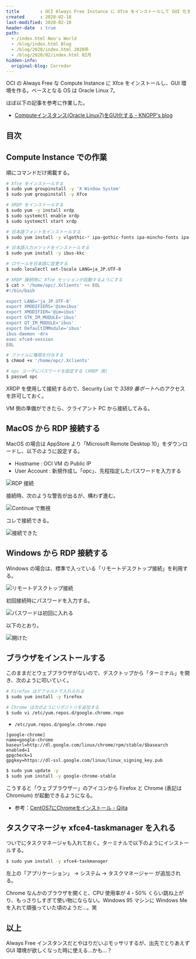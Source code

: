 ```yaml
---
title        : OCI Always Free Instance に Xfce をインストールして GUI 化する
created      : 2020-02-18
last-modified: 2020-02-18
header-date  : true
path:
  - /index.html Neo's World
  - /blog/index.html Blog
  - /blog/2020/index.html 2020年
  - /blog/2020/02/index.html 02月
hidden-info:
  original-blog: Corredor
---
```


OCI の Always Free な Compute Instance に Xfce をインストールし、GUI 環境を作る。ベースとなる OS は Oracle Linux 7。

ほぼ以下の記事を参考に作業した。

- [Computeインスタンス(Oracle Linux7)をGUI化する - KNOPP's blog](http://knopp.hatenablog.jp/entry/2019/12/12/000000)

## 目次

## Compute Instance での作業

順にコマンドだけ掲載する。

```bash
# Xfce をインストールする
$ sudo yum groupinstall -y 'X Window System'
$ sudo yum groupinstall -y Xfce

# XRDP をインストールする
$ sudo yum -y install xrdp
$ sudo systemctl enable xrdp
$ sudo systemctl start xrdp

# 日本語フォントをインストールする
$ sudo yum install -y vlgothic-* ipa-gothic-fonts ipa-mincho-fonts ipa-pgothic-fonts ipa-pmincho-fonts

# 日本語入力メソッドをインストールする
$ sudo yum install -y ibus-kkc

# ロケールを日本語に変更する
$ sudo localectl set-locale LANG=ja_JP.UTF-8

# XRDP 接続時に Xfce セッションが起動するようにする
$ cat > '/home/opc/.Xclients' << EOL
#!/bin/bash

export LANG='ja_JP.UTF-8'
export XMODIFIERS='@im=ibus'
export XMODIFIER='@im=ibus'
export GTK_IM_MODULE='ibus'
export QT_IM_MODULE='ibus'
export DefaultIMModule='ibus'
ibus-daemon -drx
exec xfce4-session
EOL

# ファイルに権限を付与する
$ chmod +x '/home/opc/.Xclients'

# opc ユーザにパスワードを設定する (XRDP 用)
$ passwd opc
```

XRDP を使用して接続するので、Security List で *3389 番ポート*へのアクセスを許可しておく。

VM 側の準備ができたら、クライアント PC から接続してみる。

## MacOS から RDP 接続する

MacOS の場合は AppStore より「Microsoft Remote Desktop 10」をダウンロードし、以下のように設定する。

- Hostname : OCI VM の Public IP
- User Account : 新規作成し「opc」、先程指定したパスワードを入力する

![RDP 接続](18-02-04.png)

接続時、次のような警告が出るが、構わず進む。

![Continue で無視](18-02-05.png)

コレで接続できる。

![接続できた](18-02-01.png)

## Windows から RDP 接続する

Windows の場合は、標準で入っている「リモートデスクトップ接続」を利用する。

![リモートデスクトップ接続](18-02-02.png)

初回接続時にパスワードを入力する。

![パスワードは初回に入れる](18-02-06.png)

以下のとおり。

![開けた](18-02-03.png)

## ブラウザをインストールする

このままだとウェブブラウザがないので、デスクトップから「ターミナル」を開き、次のように叩いていく。

```bash
# Firefox はデフォルトで入れられる
$ sudo yum install -y firefox

# Chrome は次のようにリポジトリを追加する
$ sudo vi /etc/yum.repos.d/google.chrome.repo
```

- `/etc/yum.repos.d/google.chrome.repo`

```properties
[google-chrome]
name=google-chrome
baseurl=http://dl.google.com/linux/chrome/rpm/stable/$basearch
enabled=1
gpgcheck=1
gpgkey=https://dl-ssl.google.com/linux/linux_signing_key.pub
```

```bash
$ sudo yum update -y
$ sudo yum install -y google-chrome-stable
```

こうすると「ウェブブラウザー」のアイコンから Firefox と Chrome (表記は Chromium) が起動できるようになる。

- 参考：[CentOS7にChromeをインストール - Qiita](https://qiita.com/shadowhat/items/af6b973df43d75abfe8e)

## タスクマネージャ xfce4-taskmanager を入れる

ついでにタスクマネージャも入れておく。ターミナルで以下のようにインストールする。

```bash
$ sudo yum install -y xfce4-taskmanager
```

左上の「アプリケーション」 → システム → タスクマネージャー が追加される。

Chrome なんかのブラウザを開くと、CPU 使用率が 4・50% くらい跳ね上がり、もっさりしすぎて使い物にならない。Windows 95 マシンに Windows Me を入れて頑張っていた頃のようだ…。笑

## 以上

Always Free インスタンスだとやはりだいぶモッサリするが、出先でとりあえず GUI 環境が欲しくなった時に使える…かも…？
